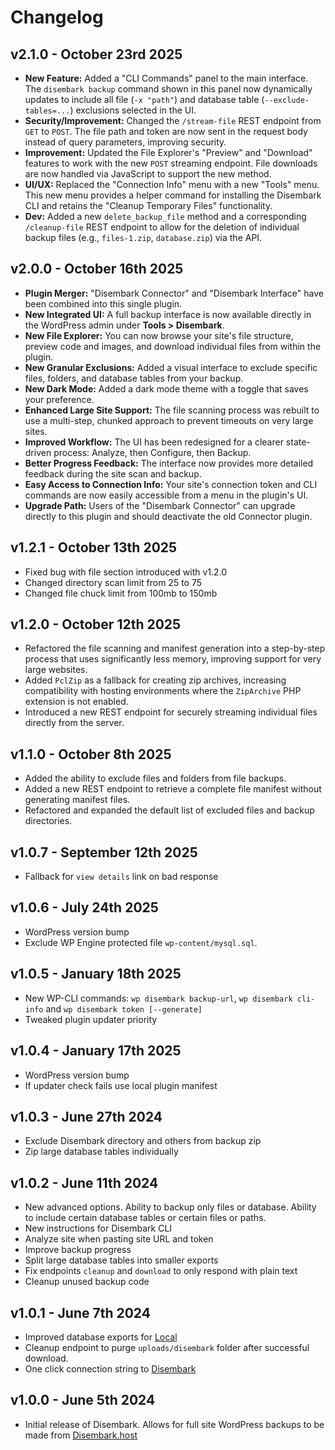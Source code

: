 # Changelog

## v2.1.0 - October 23rd 2025

* **New Feature:** Added a "CLI Commands" panel to the main interface. The `disembark backup` command shown in this panel now dynamically updates to include all file (`-x "path"`) and database table (`--exclude-tables=...`) exclusions selected in the UI.
* **Security/Improvement:** Changed the `/stream-file` REST endpoint from `GET` to `POST`. The file path and token are now sent in the request body instead of query parameters, improving security.
* **Improvement:** Updated the File Explorer's "Preview" and "Download" features to work with the new `POST` streaming endpoint. File downloads are now handled via JavaScript to support the new method.
* **UI/UX:** Replaced the "Connection Info" menu with a new "Tools" menu. This new menu provides a helper command for installing the Disembark CLI and retains the "Cleanup Temporary Files" functionality.
* **Dev:** Added a new `delete_backup_file` method and a corresponding `/cleanup-file` REST endpoint to allow for the deletion of individual backup files (e.g., `files-1.zip`, `database.zip`) via the API.

## v2.0.0 - October 16th 2025

* **Plugin Merger:** "Disembark Connector" and "Disembark Interface" have been combined into this single plugin.
* **New Integrated UI:** A full backup interface is now available directly in the WordPress admin under **Tools > Disembark**.
* **New File Explorer:** You can now browse your site's file structure, preview code and images, and download individual files from within the plugin.
* **New Granular Exclusions:** Added a visual interface to exclude specific files, folders, and database tables from your backup.
* **New Dark Mode:** Added a dark mode theme with a toggle that saves your preference.
* **Enhanced Large Site Support:** The file scanning process was rebuilt to use a multi-step, chunked approach to prevent timeouts on very large sites.
* **Improved Workflow:** The UI has been redesigned for a clearer state-driven process: Analyze, then Configure, then Backup.
* **Better Progress Feedback:** The interface now provides more detailed feedback during the site scan and backup.
* **Easy Access to Connection Info:** Your site's connection token and CLI commands are now easily accessible from a menu in the plugin's UI.
* **Upgrade Path:** Users of the "Disembark Connector" can upgrade directly to this plugin and should deactivate the old Connector plugin.

## v1.2.1 - October 13th 2025
* Fixed bug with file section introduced with v1.2.0
* Changed directory scan limit from 25 to 75
* Changed file chuck limit from 100mb to 150mb

## v1.2.0 - October 12th 2025
* Refactored the file scanning and manifest generation into a step-by-step process that uses significantly less memory, improving support for very large websites.
* Added `PclZip` as a fallback for creating zip archives, increasing compatibility with hosting environments where the `ZipArchive` PHP extension is not enabled.
* Introduced a new REST endpoint for securely streaming individual files directly from the server.

## v1.1.0 - October 8th 2025
* Added the ability to exclude files and folders from file backups.
* Added a new REST endpoint to retrieve a complete file manifest without generating manifest files.
* Refactored and expanded the default list of excluded files and backup directories.

## v1.0.7 - September 12th 2025
* Fallback for `view details` link on bad response

## v1.0.6 - July 24th 2025
* WordPress version bump
* Exclude WP Engine protected file `wp-content/mysql.sql`.

## v1.0.5 - January 18th 2025
* New WP-CLI commands: `wp disembark backup-url`, `wp disembark cli-info` and `wp disembark token [--generate]`
* Tweaked plugin updater priority

## v1.0.4 - January 17th 2025
* WordPress version bump
* If updater check fails use local plugin manifest

## v1.0.3 - June 27th 2024
* Exclude Disembark directory and others from backup zip
* Zip large database tables individually

## v1.0.2 - June 11th 2024
* New advanced options. Ability to backup only files or database. Ability to include certain database tables or certain files or paths.
* New instructions for Disembark CLI
* Analyze site when pasting site URL and token
* Improve backup progress
* Split large database tables into smaller exports
* Fix endpoints `cleanup` and `download` to only respond with plain text
* Cleanup unused backup code

## v1.0.1 - June 7th 2024
* Improved database exports for [Local](https://localwp.com)
* Cleanup endpoint to purge `uploads/disembark` folder after successful download.
* One click connection string to [Disembark](https://disembark.host)

## v1.0.0 - June 5th 2024
* Initial release of Disembark. Allows for full site WordPress backups to be made from [Disembark.host](Disembark.host)